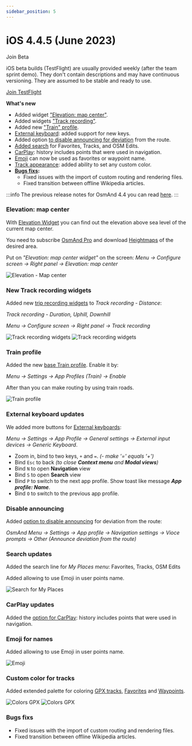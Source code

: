 ```yaml
---
sidebar_position: 5
---
```


# iOS 4.4.5 (June 2023)

 Join Beta

iOS beta builds (TestFlight) are usually provided weekly (after the team sprint demo). They don't contain descriptions and may have continuous versioning. They are assumed to be stable and ready to use.  

<div>
  <a class="button button--active" href="https://testflight.apple.com/join/7poGNCKy">Join TestFlight</a>
</div>


**What's new**

* Added widget ["Elevation: map center"](#elevation-map-center).
* Added widgets ["Track recording"](#new-track-recording-widgets).
* Added new ["Train" profile](#train-profile).
* [External keyboard](#external-keyboard-updates): added support for new keys.
* Added option [to disable announcing for deviation](#disable-announcing) from the route.
* [Added search](#search-updates) for Favorites, Tracks, and OSM Edits.
* [CarPlay](#carplay-updates): history includes points that were used in navigation.
* [Emoji](#emoji-for-names) can now be used as favorites or waypoint name.
* [Track appearance](#custom-color-for-tracks): added ability to set any custom color.
* **[Bugs fixs](#bugs-fixs):**
  * Fixed issues with the import of custom routing and rendering files.
  * Fixed transition between offline Wikipedia articles.

:::info
The previous release notes for OsmAnd 4.4 you can read [here](https://osmand.net/blog/osmand-ios-4-4-released).
:::

### Elevation: map center

With [Elevation Widget](https://osmand.net/docs/user/widgets/info-widgets#-elevation-map-center) you can find out the elevation above sea level of the current map center. 

You need to subscribe [OsmAnd Pro](https://osmand.net/docs/user/purchases) and download [Heightmaps](https://osmand.net/blog/Elevation#3d-heightmap) of the desired area.

Put on _"Elevation: map center widget"_ on the screen: _Menu → Configure screen →  Right panel → Elevation: map center_

![Elevation - Map center](@site/blog/2023-05-25-ios-4-45/elevation.png)


### New Track recording widgets

Added new [trip recording widgets](https://osmand.net/docs/user/plugins/trip-recording#widgets) to _Track recording - Distance_: 

_Track recording - Duration, Uphill, Downhill_

_Menu → Configure screen → Right panel → Track recording_

![Track recording widgets](@site/blog/2023-05-25-ios-4-45/track-recording-widgets.png) ![Track recording widgets](@site/blog/2023-05-25-ios-4-45/track-recording-widgets_1.png)



### Train profile

Added the new [base Train profile](https://osmand.net/docs/user/personal/profiles). Enable it by: 

_Menu → Settings → App Profiles (Train) → Enable_

After than you can make routing by using train roads.

![Train profile](@site/blog/2023-05-25-ios-4-45/train.png)

### External keyboard updates

We added more buttons for [External keyboards](https://osmand.net/docs/user/map/interact-with-map#external-input-device-buttons):

_Menu → Settings → App Profile → General settings → External input devices → Generic Keyboard_.
-  Zoom in, bind to two keys, `+` and `=`. _(- make '=' equals '+')_
-  Bind `Esc` to back _(to close **Context menu** and **Modal views**)_
-  Bind `N` to open **Navigation** view 
-  Bind `S` to open **Search** view
-  Bind `P` to switch to the next app profile. Show toast like message _**App profile: Name**_. 
-  Bind `O` to switch to the previous app profile.

### Disable announcing

Added [option to disable announcing](https://osmand.net/docs/user/navigation/guidance/voice-navigation/) for deviation from the route:

_OsmAnd Menu → Settings → App profile → Navigation settings → Vioce prompts → Other (Announce deviation from the route)_

### Search updates

Added the search line for _My Places menu_: Favorites, Tracks, OSM Edits

Added allowing to use Emoji in user points name.

![Search for My Places](@site/blog/2023-05-25-ios-4-45/search.png)

### CarPlay updates

Added the [option for CarPlay](https://osmand.net/docs/user/navigation/car-play#history): history includes points that were used in navigation.

### Emoji for names

Added allowing to use Emoji in user points name.

![Emoji](@site/blog/2023-05-25-ios-4-45/emoji.png)


### Custom color for tracks

Added extended palette for coloring [GPX tracks](https://osmand.net/docs/user/map/track-context-menu), [Favorites](https://osmand.net/docs/user/personal/favorites) and [Waypoints](https://osmand.net/docs/user/personal/tracks#add-waypoint).

![Colors GPX](@site/blog/2023-05-25-ios-4-45/colors.png) ![Colors GPX](@site/blog/2023-05-25-ios-4-45/colors_1.png)


### Bugs fixs

  * Fixed issues with the import of custom routing and rendering files.
  * Fixed transition between offline Wikipedia articles.